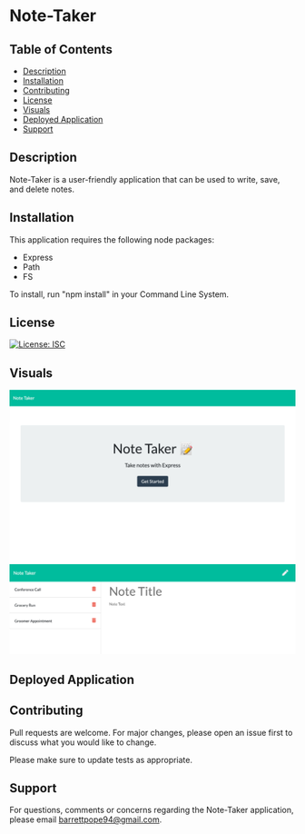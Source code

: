 # Note-Taker

## Table of Contents
* [Description](#description)
* [Installation](#installation)
* [Contributing](#contributing)
* [License](#license)
* [Visuals](#visuals)
* [Deployed Application](#deployedapplication)
* [Support](#support)

## Description
Note-Taker is a user-friendly application that can be used to write, save, and delete notes. 

## Installation
This application requires the following node packages:
* Express
* Path
* FS

To install, run "npm install" in your Command Line System.

## License
[![License: ISC](https://img.shields.io/badge/License-ISC-blue.svg)](https://opensource.org/licenses/ISC)

## Visuals
![](public/assets/index.png)
![](public/assets/notes.png)

## Deployed Application


## Contributing
Pull requests are welcome. For major changes, please open an issue first to discuss what you would like to change. 

Please make sure to update tests as appropriate.

## Support
For questions, comments or concerns regarding the Note-Taker application, please email barrettpope94@gmail.com.
